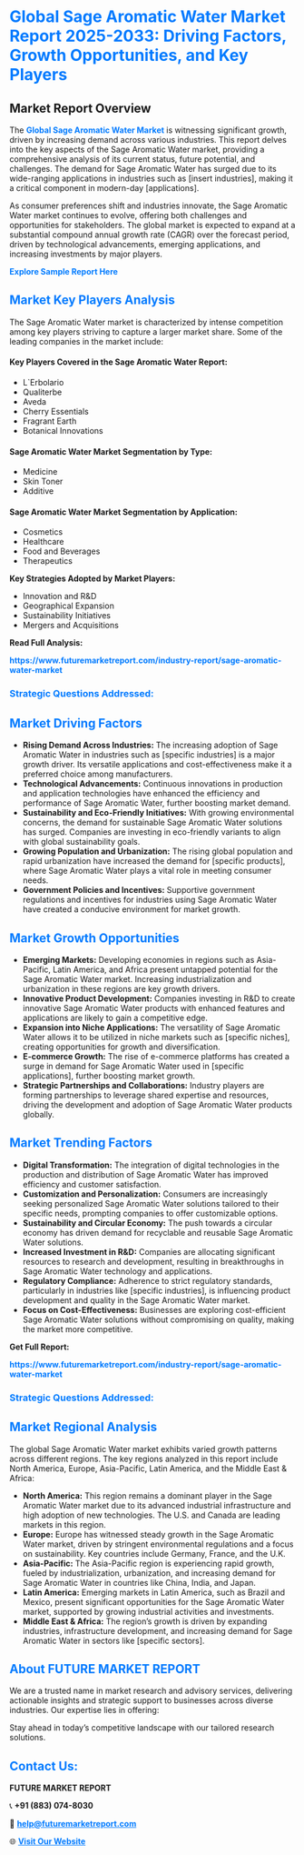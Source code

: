 <h1 style="color: #007BFF;">Global Sage Aromatic Water Market Report 2025-2033: Driving Factors, Growth Opportunities, and Key Players</h1>

<section id="overview">
<h2>Market Report Overview</h2>
<p>The <a href="https://www.futuremarketreport.com/industry-report/sage-aromatic-water-market" style="color: #007BFF; text-decoration: none;"><strong>Global Sage Aromatic Water Market</strong></a> is witnessing significant growth, driven by increasing demand across various industries. This report delves into the key aspects of the Sage Aromatic Water market, providing a comprehensive analysis of its current status, future potential, and challenges. The demand for Sage Aromatic Water has surged due to its wide-ranging applications in industries such as [insert industries], making it a critical component in modern-day [applications].</p>
<p>As consumer preferences shift and industries innovate, the Sage Aromatic Water market continues to evolve, offering both challenges and opportunities for stakeholders. The global market is expected to expand at a substantial compound annual growth rate (CAGR) over the forecast period, driven by technological advancements, emerging applications, and increasing investments by major players.</p>
</section>

<section id="overview">
<p><a href="https://www.futuremarketreport.com/request-sample/reportId=114170" style="color: #007BFF; text-decoration: none;"><strong>Explore Sample Report Here</strong></a></p>
</section>

<section id="key-players">
<h2 style="color: #007BFF;">Market Key Players Analysis</h2>
<p>The Sage Aromatic Water market is characterized by intense competition among key players striving to capture a larger market share. Some of the leading companies in the market include:</p>
<h4>Key Players Covered in the Sage Aromatic Water Report:</h4>
<ul><li>L`Erbolario</li><li>Qualiterbe</li><li>Aveda</li><li>Cherry Essentials</li><li>Fragrant Earth</li><li>Botanical Innovations</li></ul>
<h4>Sage Aromatic Water Market Segmentation by Type:</h4>
<ul><li>Medicine</li><li>Skin Toner</li><li>Additive</li></ul>

<h4>Sage Aromatic Water Market Segmentation by Application:</h4>
<ul><li>Cosmetics</li><li>Healthcare</li><li>Food and Beverages</li><li>Therapeutics</li></ul>
<p><strong>Key Strategies Adopted by Market Players:</strong></p>
<ul>
<li>Innovation and R&D</li>
<li>Geographical Expansion</li>
<li>Sustainability Initiatives</li>
<li>Mergers and Acquisitions</li>
</ul>
</section>

<section>
<p><strong>Read Full Analysis: </strong></p><a href="https://www.futuremarketreport.com/industry-report/sage-aromatic-water-market" style="color: #007BFF; text-decoration: none;"><strong>https://www.futuremarketreport.com/industry-report/sage-aromatic-water-market</strong></a>
<h3 style="color: #007BFF;">Strategic Questions Addressed:</h3>
</section>

<section id="driving-factors">
<h2 style="color: #007BFF;">Market Driving Factors</h2>
<ul>
<li><strong>Rising Demand Across Industries:</strong> The increasing adoption of Sage Aromatic Water in industries such as [specific industries] is a major growth driver. Its versatile applications and cost-effectiveness make it a preferred choice among manufacturers.</li>
<li><strong>Technological Advancements:</strong> Continuous innovations in production and application technologies have enhanced the efficiency and performance of Sage Aromatic Water, further boosting market demand.</li>
<li><strong>Sustainability and Eco-Friendly Initiatives:</strong> With growing environmental concerns, the demand for sustainable Sage Aromatic Water solutions has surged. Companies are investing in eco-friendly variants to align with global sustainability goals.</li>
<li><strong>Growing Population and Urbanization:</strong> The rising global population and rapid urbanization have increased the demand for [specific products], where Sage Aromatic Water plays a vital role in meeting consumer needs.</li>
<li><strong>Government Policies and Incentives:</strong> Supportive government regulations and incentives for industries using Sage Aromatic Water have created a conducive environment for market growth.</li>
</ul>
</section>

<section id="growth-opportunities">
<h2 style="color: #007BFF;">Market Growth Opportunities</h2>
<ul>
<li><strong>Emerging Markets:</strong> Developing economies in regions such as Asia-Pacific, Latin America, and Africa present untapped potential for the Sage Aromatic Water market. Increasing industrialization and urbanization in these regions are key growth drivers.</li>
<li><strong>Innovative Product Development:</strong> Companies investing in R&D to create innovative Sage Aromatic Water products with enhanced features and applications are likely to gain a competitive edge.</li>
<li><strong>Expansion into Niche Applications:</strong> The versatility of Sage Aromatic Water allows it to be utilized in niche markets such as [specific niches], creating opportunities for growth and diversification.</li>
<li><strong>E-commerce Growth:</strong> The rise of e-commerce platforms has created a surge in demand for Sage Aromatic Water used in [specific applications], further boosting market growth.</li>
<li><strong>Strategic Partnerships and Collaborations:</strong> Industry players are forming partnerships to leverage shared expertise and resources, driving the development and adoption of Sage Aromatic Water products globally.</li>
</ul>
</section>

<section id="trending-factors">
<h2 style="color: #007BFF;">Market Trending Factors</h2>
<ul>
<li><strong>Digital Transformation:</strong> The integration of digital technologies in the production and distribution of Sage Aromatic Water has improved efficiency and customer satisfaction.</li>
<li><strong>Customization and Personalization:</strong> Consumers are increasingly seeking personalized Sage Aromatic Water solutions tailored to their specific needs, prompting companies to offer customizable options.</li>
<li><strong>Sustainability and Circular Economy:</strong> The push towards a circular economy has driven demand for recyclable and reusable Sage Aromatic Water solutions.</li>
<li><strong>Increased Investment in R&D:</strong> Companies are allocating significant resources to research and development, resulting in breakthroughs in Sage Aromatic Water technology and applications.</li>
<li><strong>Regulatory Compliance:</strong> Adherence to strict regulatory standards, particularly in industries like [specific industries], is influencing product development and quality in the Sage Aromatic Water market.</li>
<li><strong>Focus on Cost-Effectiveness:</strong> Businesses are exploring cost-efficient Sage Aromatic Water solutions without compromising on quality, making the market more competitive.</li>
</ul>
</section>

<section>
<p><strong>Get Full Report: </strong></p><a href="https://www.futuremarketreport.com/industry-report/sage-aromatic-water-market" style="color: #007BFF; text-decoration: none;"><strong>https://www.futuremarketreport.com/industry-report/sage-aromatic-water-market</strong></a>
<h3 style="color: #007BFF;">Strategic Questions Addressed:</h3>
</section>


<section id="regional-analysis">
<h2 style="color: #007BFF;">Market Regional Analysis</h2>
<p>The global Sage Aromatic Water market exhibits varied growth patterns across different regions. The key regions analyzed in this report include North America, Europe, Asia-Pacific, Latin America, and the Middle East & Africa:</p>
<ul>
<li><strong>North America:</strong> This region remains a dominant player in the Sage Aromatic Water market due to its advanced industrial infrastructure and high adoption of new technologies. The U.S. and Canada are leading markets in this region.</li>
<li><strong>Europe:</strong> Europe has witnessed steady growth in the Sage Aromatic Water market, driven by stringent environmental regulations and a focus on sustainability. Key countries include Germany, France, and the U.K.</li>
<li><strong>Asia-Pacific:</strong> The Asia-Pacific region is experiencing rapid growth, fueled by industrialization, urbanization, and increasing demand for Sage Aromatic Water in countries like China, India, and Japan.</li>
<li><strong>Latin America:</strong> Emerging markets in Latin America, such as Brazil and Mexico, present significant opportunities for the Sage Aromatic Water market, supported by growing industrial activities and investments.</li>
<li><strong>Middle East & Africa:</strong> The region’s growth is driven by expanding industries, infrastructure development, and increasing demand for Sage Aromatic Water in sectors like [specific sectors].</li>
</ul>
</section>

<footer>
<h2 style="color: #007BFF;">About FUTURE MARKET REPORT</h2>
<p>We are a trusted name in market research and advisory services, delivering actionable insights and strategic support to businesses across diverse industries. Our expertise lies in offering:</p>

<p>Stay ahead in today’s competitive landscape with our tailored research solutions.</p>

<h2 style="color: #007BFF;">Contact Us:</h2>
<p><strong>FUTURE MARKET REPORT</strong></p>
<p>📞 <strong>+91 (883) 074-8030</strong></p>
<p>📧 <strong><a href="mailto:help@futuremarketreport.com" style="color: #007BFF;">help@futuremarketreport.com</a></strong></p>
<p>🌐 <strong><a href="https://www.futuremarketreport.com/" style="color: #007BFF;">Visit Our Website</a></strong></p>
</footer>